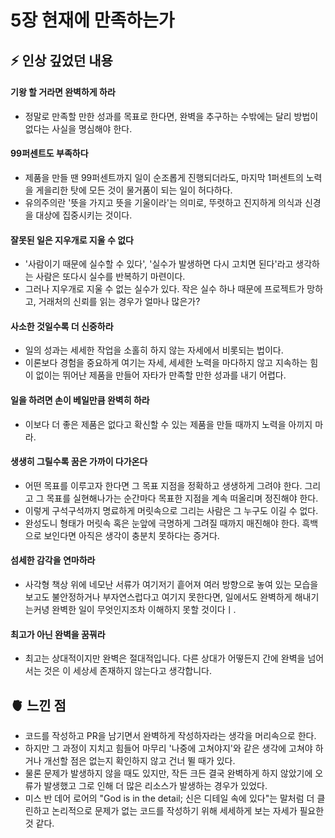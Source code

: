# 5장 현재에 만족하는가

## ⚡️ 인상 깊었던 내용

#### 기왕 할 거라면 완벽하게 하라
- 정말로 만족할 만한 성과를 목표로 한다면, 완벽을 추구하는 수밖에는 달리 방법이 없다는 사실을 명심해야 한다.

#### 99퍼센트도 부족하다
- 제품을 만들 땐 99퍼센트까지 일이 순조롭게 진행되더라도, 마지막 1퍼센트의 노력을 게을리한 탓에 모든 것이 물거품이 되는 일이 허다하다.
- 유의주의란 '뜻을 가지고 뜻을 기울이라'는 의미로, 뚜렷하고 진지하게 의식과 신경을 대상에 집중시키는 것이다.

#### 잘못된 일은 지우개로 지울 수 없다
- '사람이기 때문에 실수할 수 있다', '실수가 발생하면 다시 고치면 된다'라고 생각하는 사람은 또다시 실수를 반복하기 마련이다.
- 그러나 지우개로 지울 수 없는 실수가 있다. 작은 실수 하나 때문에 프로젝트가 망하고, 거래처의 신뢰를 읽는 경우가 얼마나 많은가?

#### 사소한 것일수록 더 신중하라
- 일의 성과는 세세한 작업을 소홀히 하지 않는 자세에서 비롯되는 법이다.
- 이론보다 경험을 중요하게 여기는 자세, 세세한 노력을 마다하지 않고 지속하는 힘이 없이는 뛰어난 제품을 만들어 자타가 만족할 만한 성과를 내기 어렵다.

#### 일을 하려면 손이 베일만큼 완벽히 하라
- 이보다 더 좋은 제품은 없다고 확신할 수 있는 제품을 만들 때까지 노력을 아끼지 마라.

#### 생생히 그릴수록 꿈은 가까이 다가온다
- 어떤 목표를 이루고자 한다면 그 목표 지점을 정확하고 생생하게 그려야 한다. 그리고 그 목표를 실현해나가는 순간마다 목표한 지점을 계속 떠올리며 정진해야 한다.
- 이렇게 구석구석까지 명료하게 머릿속으로 그리는 사람은 그 누구도 이길 수 없다.
- 완성도니 형태가 머릿속 혹은 눈앞에 극명하게 그려질 때까지 매진해야 한다. 흑백으로 보인다면 아직은 생각이 충분치 못하다는 증거다.

#### 섬세한 감각을 연마하라
- 사각형 책상 위에 네모난 서류가 여기저기 흩어져 여러 방향으로 놓여 있는 모습을 보고도 불안정하거나 부자연스럽다고 여기지 못한다면, 일에서도 완벽하게 해내기는커녕 완벽한 일이 무엇인지조차 이해하지 못할 것이다ㅣ.

#### 최고가 아닌 완벽을 꿈꿔라
- 최고는 상대적이지만 완벽은 절대적입니다. 다른 상대가 어떻든지 간에 완벽을 넘어서는 것은 이 세상세 존재하지 않는다고 생각합니다.

## 🫀 느낀 점
- 코드를 작성하고 PR을 남기면서 완벽하게 작성하자라는 생각을 머리속으로 한다.
- 하지만 그 과정이 지치고 힘들어 마무리 '나중에 고쳐야지'와 같은 생각에 고쳐야 하거나 개선할 점은 없는지 확인하지 않고 건너 뛸 때가 있다.
- 물론 문제가 발생하지 않을 때도 있지만, 작든 크든 결국 완벽하게 하지 않았기에 오류가 발생했고 그로 인해 더 많은 리소스가 발생하는 경우가 있었다.
- 미스 반 데어 로어의 "God is in the detail; 신은 디테일 속에 있다"는 말처럼 더 클린하고 논리적으로 문제가 없는 코드를 작성하기 위해 세세하게 보는 자세가 필요한 것 같다.
